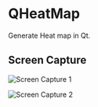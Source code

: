QHeatMap
========

Generate Heat map in Qt.

Screen Capture
--------------

![Screen Capture 1](https://github.com/pbesedm/QHeatMap/blob/master/captures/capture-1.png?raw=true)

![Screen Capture 2](https://github.com/pbesedm/QHeatMap/blob/master/captures/capture-2.png?raw=true)
